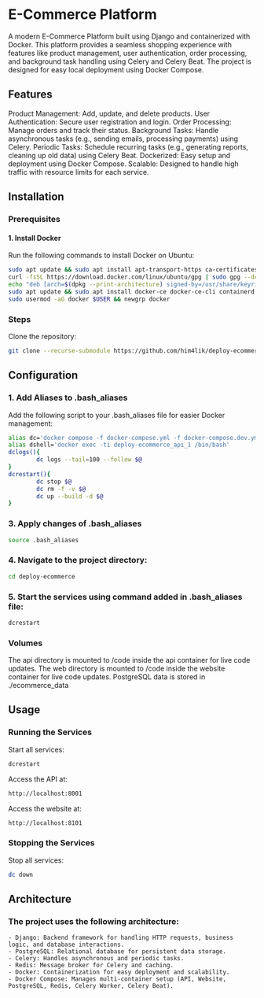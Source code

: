 # E-Commerce Platform

A modern E-Commerce Platform built using Django and containerized with Docker. This platform provides a seamless shopping experience with features like product management, user authentication, order processing, and background task handling using Celery and Celery Beat. The project is designed for easy local deployment using Docker Compose.

## Features
Product Management: Add, update, and delete products.
User Authentication: Secure user registration and login.
Order Processing: Manage orders and track their status.
Background Tasks: Handle asynchronous tasks (e.g., sending emails, processing payments) using Celery.
Periodic Tasks: Schedule recurring tasks (e.g., generating reports, cleaning up old data) using Celery Beat.
Dockerized: Easy setup and deployment using Docker Compose.
Scalable: Designed to handle high traffic with resource limits for each service.

## Installation
### Prerequisites
#### 1. Install Docker
Run the following commands to install Docker on Ubuntu:

```bash
sudo apt update && sudo apt install apt-transport-https ca-certificates curl software-properties-common
curl -fsSL https://download.docker.com/linux/ubuntu/gpg | sudo gpg --dearmor -o /usr/share/keyrings/docker-archive-keyring.gpg
echo "deb [arch=$(dpkg --print-architecture) signed-by=/usr/share/keyrings/docker-archive-keyring.gpg] https://download.docker.com/linux/ubuntu $(lsb_release -cs) stable" | sudo tee /etc/apt/sources.list.d/docker.list > /dev/null
sudo apt update && sudo apt install docker-ce docker-ce-cli containerd.io
sudo usermod -aG docker $USER && newgrp docker
```
### Steps

Clone the repository:
```bash
git clone --recurse-submodule https://github.com/him4lik/deploy-ecommerce.git
```
    
## Configuration
### 1. Add Aliases to .bash_aliases
Add the following script to your .bash_aliases file for easier Docker management:

```bash
alias dc='docker compose -f docker-compose.yml -f docker-compose.dev.yml --compatibility'
alias dshell='docker exec -ti deploy-ecommerce_api_1 /bin/bash'
dclogs(){
        dc logs --tail=100 --follow $@
}
dcrestart(){
        dc stop $@
        dc rm -f -v $@
        dc up --build -d $@
}
```
### 3. Apply changes of .bash_aliases
```bash
source .bash_aliases
```
### 4. Navigate to the project directory:
```bash
cd deploy-ecommerce
```
### 5. Start the services using command added in .bash_aliases file:
```bash
dcrestart
```
### Volumes
The api directory is mounted to /code inside the api container for live code updates.
The web directory is mounted to /code inside the website container for live code updates.
PostgreSQL data is stored in ./ecommerce_data

## Usage
### Running the Services
Start all services:
```bash
dcrestart
```
Access the API at:
```bash
http://localhost:8001
```
Access the website at:
```bash
http://localhost:8101
```
### Stopping the Services
Stop all services:
```bash
dc down
```

## Architecture

### The project uses the following architecture:
    - Django: Backend framework for handling HTTP requests, business logic, and database interactions.
    - PostgreSQL: Relational database for persistent data storage.
    - Celery: Handles asynchronous and periodic tasks.
    - Redis: Message broker for Celery and caching.
    - Docker: Containerization for easy deployment and scalability.
    - Docker Compose: Manages multi-container setup (API, Website, PostgreSQL, Redis, Celery Worker, Celery Beat).
